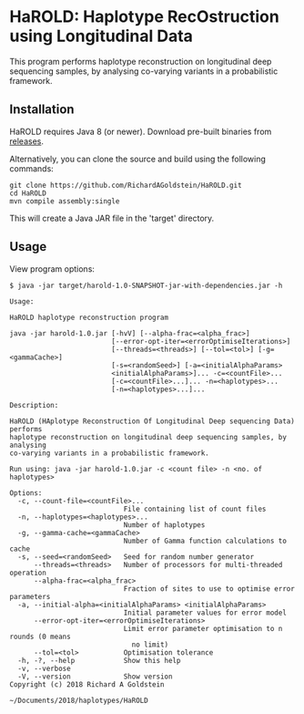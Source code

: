 # HaROLD: Haplotype RecOstruction using Longitudinal Data

This program performs haplotype reconstruction on longitudinal deep sequencing samples, by analysing co-varying variants in a probabilistic framework. 

## Installation

HaROLD requires Java 8 (or newer). Download pre-built binaries from [releases](https://github.com/RichardAGoldstein/HaROLD/releases).

Alternatively, you can clone the source and build using the following commands:

```
git clone https://github.com/RichardAGoldstein/HaROLD.git
cd HaROLD
mvn compile assembly:single
```

This will create a Java JAR file in the 'target' directory.

## Usage

View program options:

```
$ java -jar target/harold-1.0-SNAPSHOT-jar-with-dependencies.jar -h

Usage:

HaROLD haplotype reconstruction program

java -jar harold-1.0.jar [-hvV] [--alpha-frac=<alpha_frac>]
                         [--error-opt-iter=<errorOptimiseIterations>]
                         [--threads=<threads>] [--tol=<tol>] [-g=<gammaCache>]
                         [-s=<randomSeed>] [-a=<initialAlphaParams>
                         <initialAlphaParams>]... -c=<countFile>...
                         [-c=<countFile>...]... -n=<haplotypes>...
                         [-n=<haplotypes>...]...

Description:

HaROLD (HAplotype Reconstruction Of Longitudinal Deep sequencing Data) performs
haplotype reconstruction on longitudinal deep sequencing samples, by analysing
co-varying variants in a probabilistic framework.

Run using: java -jar harold-1.0.jar -c <count file> -n <no. of haplotypes>

Options:
  -c, --count-file=<countFile>...
                            File containing list of count files
  -n, --haplotypes=<haplotypes>...
                            Number of haplotypes
  -g, --gamma-cache=<gammaCache>
                            Number of Gamma function calculations to cache
  -s, --seed=<randomSeed>   Seed for random number generator
      --threads=<threads>   Number of processors for multi-threaded operation
      --alpha-frac=<alpha_frac>
                            Fraction of sites to use to optimise error parameters
  -a, --initial-alpha=<initialAlphaParams> <initialAlphaParams>
                            Initial parameter values for error model
      --error-opt-iter=<errorOptimiseIterations>
                            Limit error parameter optimisation to n rounds (0 means
                              no limit)
      --tol=<tol>           Optimisation tolerance
  -h, -?, --help            Show this help
  -v, --verbose
  -V, --version             Show version
Copyright (c) 2018 Richard A Goldstein

~/Documents/2018/haplotypes/HaROLD
```

